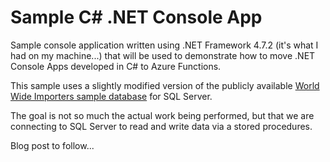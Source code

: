 # Sample C# .NET Console App

Sample console application written using .NET Framework 4.7.2 (it's what I had on my machine...) that will be used to demonstrate how to move .NET Console Apps developed in C# to Azure Functions.

This sample uses a slightly modified version of the publicly available [World Wide Importers sample database](https://github.com/microsoft/sql-server-samples/tree/master/samples/databases/wide-world-importers) for SQL Server.

The goal is not so much the actual work being performed, but that we are connecting to SQL Server to read and write data via a stored procedures.

Blog post to follow...
